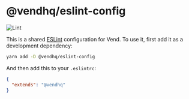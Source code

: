 # @vendhq/eslint-config

![Lint](https://media2.giphy.com/media/1nP7ThJFes5pgXKUNf/giphy.gif)

This is a shared [ESLint](https://eslint.org/) configuration for Vend. To use it, first add it as a development dependency:

```sh
yarn add -D @vendhq/eslint-config
```

And then add this to your `.eslintrc`:

```json
{
  "extends": "@vendhq"
}
```

